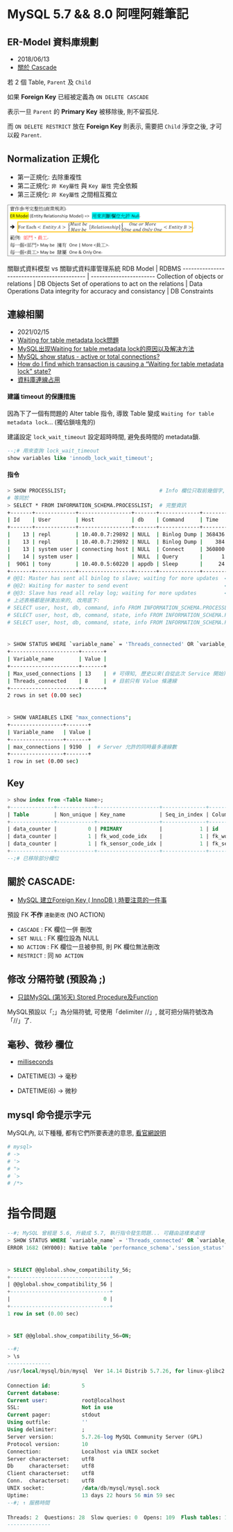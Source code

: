 # MySQL 5.7 && 8.0 阿哩阿雜筆記

## ER-Model 資料庫規劃

- 2018/06/13
- [關於 Cascade](https://dba.stackexchange.com/questions/44956/good-explanation-of-cascade-on-delete-update-behavior?utm_medium=organic&utm_source=google_rich_qa&utm_campaign=google_rich_qa)

若 2 個 Table, `Parent` 及 `Child`

如果 **Foreign Key** 已經被定義為 `ON DELETE CASCADE`

表示一旦 `Parent` 的 **Primary Key** 被移除後, 則不留孤兒. 

而 `ON DELETE RESTRICT` 放在 **Foreign Key** 則表示, 需要把 `Child` 淨空之後, 才可以殺 `Parent`.


## Normalization 正規化

- 第一正規化: 去除重複性
- 第二正規化: `非 Key屬性` 與 `Key 屬性` 完全依賴
- 第三正規化: `非 Key屬性` 之間相互獨立

![參考完整性](../../img/ER-Relationship.png)

關聯式資料模型 vs 關聯式資料庫管理系統
RDB Model                                   | RDBMS
------------------------------------------- | -----------------------
Collection of objects or relations          | DB Objects
Set of operations to act on the relations   | Data Operations
Data integrity for accuracy and consistancy | DB Constraints


## 連線相關

- 2021/02/15
- [Waiting for table metadata lock問題](http://ctripmysqldba.iteye.com/blog/1938150)
- [MySQL出现Waiting for table metadata lock的原因以及解决方法](http://blog.51cto.com/11286233/2048000)
- [MySQL show status - active or total connections?](https://stackoverflow.com/questions/7432241/mysql-show-status-active-or-total-connections)
- [How do I find which transaction is causing a “Waiting for table metadata lock” state?](https://stackoverflow.com/questions/13148630/how-do-i-find-which-transaction-is-causing-a-waiting-for-table-metadata-lock-s)
- [資料庫連線占用](https://blog.csdn.net/sinat_30397435/article/details/62932057)


#### 建議 timeout 的保護措施

因為下了一個有問題的 Alter table 指令, 導致 Table 變成 `Waiting for table metadata lock`... (獨佔鎖啥鬼的)

建議設定 `lock_wait_timeout` 設定超時時間, 避免長時間的 metadata鎖.

```sql
--;# 用來查詢 lock_wait_timeout
show variables like 'innodb_lock_wait_timeout';
```


#### 指令

```sh
> SHOW PROCESSLIST;                              # Info 欄位只取前幾個字, 有排序, 好閱讀
# 等同於 
> SELECT * FROM INFORMATION_SCHEMA.PROCESSLIST;  # 完整資訊
+-------+-------------+-----------------+-------+-------------+--------+-------+------+
| Id    | User        | Host            | db    | Command     | Time   | State | Info |
+-------+-------------+-----------------+-------+-------------+--------+-------+------+
|    13 | repl        | 10.40.0.7:29892 | NULL  | Binlog Dump | 368436 | @@1   | NULL |
|    13 | repl        | 10.40.0.7:29892 | NULL  | Binlog Dump |    384 | init  | NULL |
|    13 | system user | connecting host | NULL  | Connect     | 360800 | @@2   | NULL |
|    14 | system user |                 | NULL  | Query       |      1 | @@3   | NULL |
|  9061 | tony        | 10.40.0.5:60220 | appdb | Sleep       |     24 |       | NULL |
+-------+-------------+-----------------+-------+-------------+--------+-------+------+
# @@1: Master has sent all binlog to slave; waiting for more updates  ← Replication Master
# @@2: Waiting for master to send event                               ← Replication Slave
# @@3: Slave has read all relay log; waiting for more updates         ← Replication Slave
# 上述表格都是拼湊出來的, 改用底下:
# SELECT user, host, db, command, info FROM INFORMATION_SCHEMA.PROCESSLIST;
# SELECT user, host, db, command, state, info FROM INFORMATION_SCHEMA.PROCESSLIST;
# SELECT user, host, db, command, state, info FROM INFORMATION_SCHEMA.PROCESSLIST WHERE command != 'Sleep';


> SHOW STATUS WHERE `variable_name` = 'Threads_connected' OR `variable_name` = 'Max_used_connections';
+----------------------+-------+
| Variable_name        | Value |
+----------------------+-------+
| Max_used_connections | 13    |  # 可得知, 歷史以來(自從此次 Service 開始), 最多的一次連線數
| Threads_connected    | 8     |  # 目前只有 Value 條連線
+----------------------+-------+
2 rows in set (0.00 sec)


> SHOW VARIABLES LIKE "max_connections";
+-----------------+-------+
| Variable_name   | Value |
+-----------------+-------+
| max_connections | 9190  |  # Server 允許的同時最多連線數
+-----------------+-------+
1 row in set (0.00 sec)
```


## Key

```sql
> show index from <Table Name>;
+--------------+------------+--------------------+--------------+----------------+----------+--------+
| Table        | Non_unique | Key_name           | Seq_in_index | Column_name    | Sub_part | Packed |
+--------------+------------+--------------------+--------------+----------------+----------+--------+
| data_counter |          0 | PRIMARY            |            1 | id             |     NULL | NULL   |
| data_counter |          1 | fk_wod_code_idx    |            1 | fk_wod_serial  |     NULL | NULL   |
| data_counter |          1 | fk_sensor_code_idx |            1 | fk_sensor_code |     NULL | NULL   |
+--------------+------------+--------------------+--------------+----------------+----------+--------+
--;# 已移除部分欄位
```

## 關於 CASCADE:

- [MySQL 建立Foreign Key ( InnoDB ) 時要注意的一件事](http://lagunawang.pixnet.net/blog/post/25455909-mysql-%E5%BB%BA%E7%AB%8Bforeign-key-%28-innodb-%29-%E6%99%82%E8%A6%81%E6%B3%A8%E6%84%8F%E7%9A%84%E4%B8%80%E4%BB%B6%E4%BA%8B)

預設 FK **不作** `連動更改` (NO ACTION)

- `CASCADE`   : FK 欄位一併 刪改
- `SET NULL`  : FK 欄位設為 NULL
- `NO ACTION` : FK 欄位一旦被參照, 則 PK 欄位無法刪改
- `RESTRICT`  : 同 `NO ACTION`


## 修改 分隔符號 (預設為 ;)

- [只談MySQL (第16天) Stored Procedure及Function](https://ithelp.ithome.com.tw/articles/10032363)

MySQL預設以「;」為分隔符號, 可使用「delimiter //」, 就可把分隔符號改為「//」了.


## 毫秒、微秒 欄位

- [milliseconds](https://stackoverflow.com/questions/13344994/mysql-5-6-datetime-doesnt-accept-milliseconds-microseconds?utm_medium=organic&utm_source=google_rich_qa&utm_campaign=google_rich_qa)

- DATETIME(3) -> 毫秒
- DATETIME(6) -> 微秒


## mysql 命令提示字元

MySQL內, 以下種種, 都有它們所要表達的意思, [看官網說明](https://dev.mysql.com/doc/refman/5.7/en/entering-queries.html)

```sh
# mysql>
# ->
# '>
# ">
# `>
# /*>
```


# 指令問題

```sql
--#; MySQL 曾經是 5.6, 升級成 5.7, 執行指令發生問題... 可藉由這樣來處理
> SHOW STATUS WHERE `variable_name` = 'Threads_connected' OR `variable_name` = 'Max_used_connections';
ERROR 1682 (HY000): Native table 'performance_schema'.'session_status' has the wrong structure


> SELECT @@global.show_compatibility_56;
+--------------------------------+
| @@global.show_compatibility_56 |
+--------------------------------+
|                              0 |
+--------------------------------+
1 row in set (0.00 sec)


> SET @@global.show_compatibility_56=ON;
```


```sql
--#; 
> \s
--------------
/usr/local/mysql/bin/mysql  Ver 14.14 Distrib 5.7.26, for linux-glibc2.12 (x86_64) using  EditLine wrapper

Connection id:		    5
Current database:       
Current user:		    root@localhost
SSL:			        Not in use
Current pager:		    stdout
Using outfile:		    ''
Using delimiter:	    ;
Server version:		    5.7.26-log MySQL Community Server (GPL)
Protocol version:	    10
Connection:		        Localhost via UNIX socket
Server characterset:	utf8
Db     characterset:	utf8
Client characterset:	utf8
Conn.  characterset:	utf8
UNIX socket:		    /data/db/mysql/mysql.sock
Uptime:			        13 days 22 hours 56 min 59 sec
--#; ↑ 服務時間

Threads: 2  Questions: 28  Slow queries: 0  Opens: 109  Flush tables: 1  Open tables: 102  Queries per second avg: 0.000
--------------

```